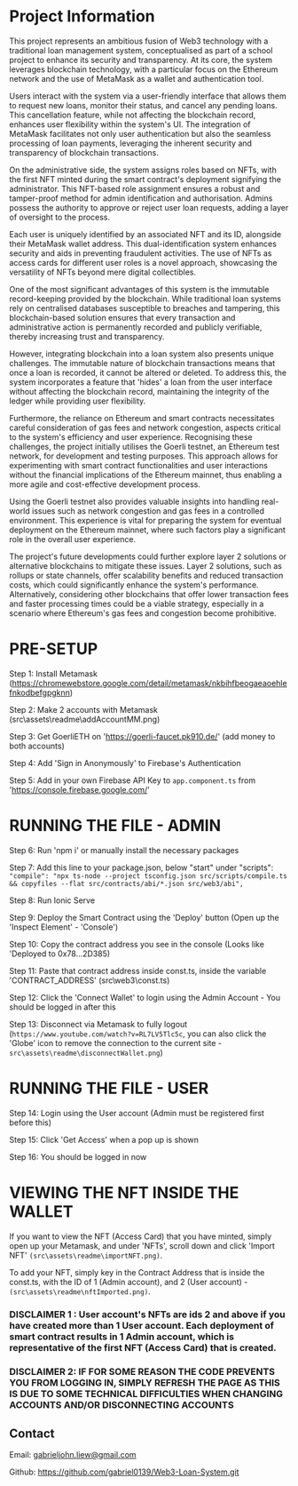 # Project Information
This project represents an ambitious fusion of Web3 technology with a traditional loan management system, conceptualised as part of a school project to enhance its security and transparency. At its core, the system leverages blockchain technology, with a particular focus on the Ethereum network and the use of MetaMask as a wallet and authentication tool.

Users interact with the system via a user-friendly interface that allows them to request new loans, monitor their status, and cancel any pending loans. This cancellation feature, while not affecting the blockchain record, enhances user flexibility within the system's UI. The integration of MetaMask facilitates not only user authentication but also the seamless processing of loan payments, leveraging the inherent security and transparency of blockchain transactions.

On the administrative side, the system assigns roles based on NFTs, with the first NFT minted during the smart contract's deployment signifying the administrator. This NFT-based role assignment ensures a robust and tamper-proof method for admin identification and authorisation. Admins possess the authority to approve or reject user loan requests, adding a layer of oversight to the process.

Each user is uniquely identified by an associated NFT and its ID, alongside their MetaMask wallet address. This dual-identification system enhances security and aids in preventing fraudulent activities. The use of NFTs as access cards for different user roles is a novel approach, showcasing the versatility of NFTs beyond mere digital collectibles.

One of the most significant advantages of this system is the immutable record-keeping provided by the blockchain. While traditional loan systems rely on centralised databases susceptible to breaches and tampering, this blockchain-based solution ensures that every transaction and administrative action is permanently recorded and publicly verifiable, thereby increasing trust and transparency.

However, integrating blockchain into a loan system also presents unique challenges. The immutable nature of blockchain transactions means that once a loan is recorded, it cannot be altered or deleted. To address this, the system incorporates a feature that 'hides' a loan from the user interface without affecting the blockchain record, maintaining the integrity of the ledger while providing user flexibility.

Furthermore, the reliance on Ethereum and smart contracts necessitates careful consideration of gas fees and network congestion, aspects critical to the system's efficiency and user experience. Recognising these challenges, the project initially utilises the Goerli testnet, an Ethereum test network, for development and testing purposes. This approach allows for experimenting with smart contract functionalities and user interactions without the financial implications of the Ethereum mainnet, thus enabling a more agile and cost-effective development process.

Using the Goerli testnet also provides valuable insights into handling real-world issues such as network congestion and gas fees in a controlled environment. This experience is vital for preparing the system for eventual deployment on the Ethereum mainnet, where such factors play a significant role in the overall user experience.

The project's future developments could further explore layer 2 solutions or alternative blockchains to mitigate these issues. Layer 2 solutions, such as rollups or state channels, offer scalability benefits and reduced transaction costs, which could significantly enhance the system's performance. Alternatively, considering other blockchains that offer lower transaction fees and faster processing times could be a viable strategy, especially in a scenario where Ethereum's gas fees and congestion become prohibitive.



# PRE-SETUP

Step 1: Install Metamask (https://chromewebstore.google.com/detail/metamask/nkbihfbeogaeaoehlefnkodbefgpgknn)

Step 2: Make 2 accounts with Metamask (src\assets\readme\addAccountMM.png)

Step 3: Get GoerliETH on 'https://goerli-faucet.pk910.de/' (add money to both accounts)

Step 4: Add 'Sign in Anonymously' to Firebase's Authentication

Step 5: Add in your own Firebase API Key to ```app.component.ts``` from 'https://console.firebase.google.com/'

# RUNNING THE FILE - ADMIN

Step 6: Run 'npm i' or manually install the necessary packages

Step 7: Add this line to your package.json, below "start" under "scripts": ```"compile": "npx ts-node --project tsconfig.json src/scripts/compile.ts && copyfiles --flat src/contracts/abi/*.json src/web3/abi",```

Step 8: Run Ionic Serve

Step 9: Deploy the Smart Contract using the 'Deploy' button (Open up the 'Inspect Element' - 'Console')

Step 10: Copy the contract address you see in the console (Looks like 'Deployed to 0x78...2D385)

Step 11: Paste that contract address inside const.ts, inside the variable 'CONTRACT_ADDRESS' (src\web3\const.ts)

Step 12: Click the 'Connect Wallet' to login using the Admin Account - You should be logged in after this

Step 13: Disconnect via Metamask to fully logout (```https://www.youtube.com/watch?v=RL7LV5Tlc5c```, you can also click the 'Globe' icon to remove the connection to the current site - ```src\assets\readme\disconnectWallet.png```)

# RUNNING THE FILE - USER

Step 14: Login using the User account (Admin must be registered first before this)

Step 15: Click 'Get Access' when a pop up is shown

Step 16: You should be logged in now


# VIEWING THE NFT INSIDE THE WALLET
If you want to view the NFT (Access Card) that you have minted, simply open up your Metamask, and under 'NFTs', scroll down and click 'Import NFT' ```(src\assets\readme\importNFT.png)```. 

To add your NFT, simply key in the Contract Address that is inside the const.ts, with the ID of 1 (Admin account), and 2 (User account) - ```(src\assets\readme\nftImported.png)```.

### DISCLAIMER 1 : User account's NFTs are ids 2 and above if you have created more than 1 User account. Each deployment of smart contract results in 1 Admin account, which is representative of the first NFT (Access Card) that is created. 

### DISCLAIMER 2: IF FOR SOME REASON THE CODE PREVENTS YOU FROM LOGGING IN, SIMPLY REFRESH THE PAGE AS THIS IS DUE TO SOME TECHNICAL DIFFICULTIES WHEN CHANGING ACCOUNTS AND/OR DISCONNECTING ACCOUNTS

## Contact
Email: gabrieljohn.liew@gmail.com

Github: https://github.com/gabriel0139/Web3-Loan-System.git